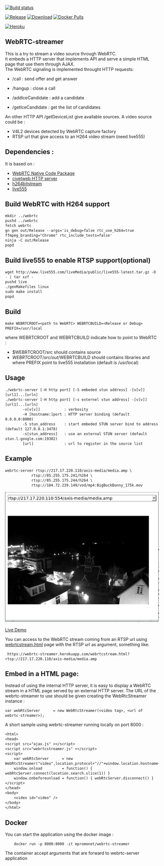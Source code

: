 [![Build status](https://travis-ci.org/mpromonet/webrtc-streamer.png)](https://travis-ci.org/mpromonet/webrtc-streamer)

[![Release](https://img.shields.io/github/release/mpromonet/webrtc-streamer.svg)](https://github.com/mpromonet/webrtc-streamer/releases/latest)
[![Download](https://img.shields.io/github/downloads/mpromonet/webrtc-streamer/total.svg)](https://github.com/mpromonet/webrtc-streamer/releases/latest)
[![Docker Pulls](https://img.shields.io/docker/pulls/mpromonet/webrtc-streamer.svg)](https://hub.docker.com/r/mpromonet/webrtc-streamer/)

[![Heroku](https://heroku-badge.herokuapp.com/?app=webrtc-streamer)](https://webrtc-streamer.herokuapp.com/)

WebRTC-streamer
-------------

This is a try to stream a video source through WebRTC.  
It embeds a HTTP server that implements API and serve a simple HTML page that use them through AJAX.   
The WebRTC signaling is implemented throught HTTP requests:

 - /call   : send offer and get answer
 - /hangup : close a call

 - /addIceCandidate : add a candidate
 - /getIceCandidate : get the list of candidates

An other HTTP API /getDeviceList give available sources.
A video source could be :
 - V4L2 devices detected by WebRTC capture factory
 - RTSP url that give access to an H264 video stream (need live555)

Dependencies :
--------
It is based on :
 * [WebRTC Native Code Package](http://www.webrtc.org)
 * [civetweb HTTP server](https://github.com/civetweb/civetweb)
 * [h264bitstream](https://github.com/aizvorski/h264bitstream)
 * [live555](http://www.live555.com/liveMedia)

Build WebRTC with H264 support
-------
	mkdir ../webrtc
	pushd ../webrtc
	fetch webrtc
	gn gen out/Release --args='is_debug=false rtc_use_h264=true ffmpeg_branding="Chrome" rtc_include_tests=false'
	ninja -C out/Release
	popd


Build live555 to enable RTSP support(optional)
-------
	wget http://www.live555.com/liveMedia/public/live555-latest.tar.gz -O - | tar xzf -
	pushd live
	./genMakefiles linux
	sudo make install
	popd

Build
------- 
	make WEBRTCROOT=<path to WebRTC> WEBRTCBUILD=<Release or Debug> PREFIX=/usr/local
	
where WEBRTCROOT and WEBRTCBUILD indicate how to point to WebRTC :
 - $WEBRTCROOT/src should contains source 
 - $WEBRTCROOT/src/out/$WEBRTCBUILD should contains libraries
and where PREFIX point to live555 installation (default is /usr/local)

Usage
-----
	./webrtc-server [-H http port] [-S embeded stun address] -[v[v]]  [url1]...[urln]
	./webrtc-server [-H http port] [-s externel stun address] -[v[v]] [url1]...[urln]
        	-v[v[v]]           : verbosity
         	-H [hostname:]port : HTTP server binding (default 0.0.0.0:8000)
         	-S stun_address    : start embeded STUN server bind to address (default 127.0.0.1:3478)
         	-s[stun_address]   : use an external STUN server (default stun.l.google.com:19302)
         	[url]              : url to register in the source list


Example
-----
	webrtc-server rtsp://217.17.220.110/axis-media/media.amp \
				rtsp://85.255.175.241/h264 \
				rtsp://85.255.175.244/h264 \
				rtsp://184.72.239.149/vod/mp4:BigBuckBunny_175k.mov


![Screenshot](snapshot.png)

[Live Demo](https://webrtc-streamer.herokuapp.com/)

You can access to the WebRTC stream coming from an RTSP url using [webrtcstream.html](html/webrtcstream.html) page with the RTSP url as argument, something like:

     https://webrtc-streamer.herokuapp.com/webrtcstream.html?rtsp://217.17.220.110/axis-media/media.amp

Embed in a HTML page:
------------------------
Instead of using the internal HTTP server, it is easy to display a WebRTC stream in a HTML page served by an external HTTP server. The URL of the webrtc-streamer to use should be given creating the WebRtcStreamer instance :

	var webRtcServer      = new WebRtcStreamer(<video tag>, <url of webrtc-streamer>);

A short sample using webrtc-streamer running locally on port 8000 :

	<html>
	<head>
	<script src="ajax.js" ></script>
	<script src="webrtcstreamer.js" ></script>
	<script>        
	    var webRtcServer      = new WebRtcStreamer("video",location.protocol+"//"+window.location.hostname+":8000");
	    window.onload         = function() { webRtcServer.connect(location.search.slice(1)) }
	    window.onbeforeunload = function() { webRtcServer.disconnect() }
	</script>
	</head>
	<body> 
	    <video id="video" />
	</body>
	</html>
	
Docker
------
You can start the application using the docker image :

        docker run -p 8000:8000 -it mpromonet/webrtc-streamer

The container accept arguments that are forward to webrtc-server application



 


